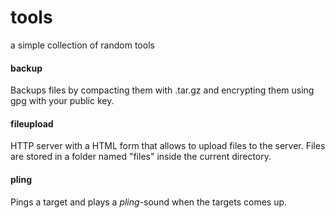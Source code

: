 tools
=====

a simple collection of random tools


#### backup

Backups files by compacting them with .tar.gz and encrypting them using gpg with your public key.


#### fileupload

HTTP server with a HTML form that allows to upload files to the server.
Files are stored in a folder named "files" inside the current directory.


#### pling

Pings a target and plays a *pling*-sound when the targets comes up.

